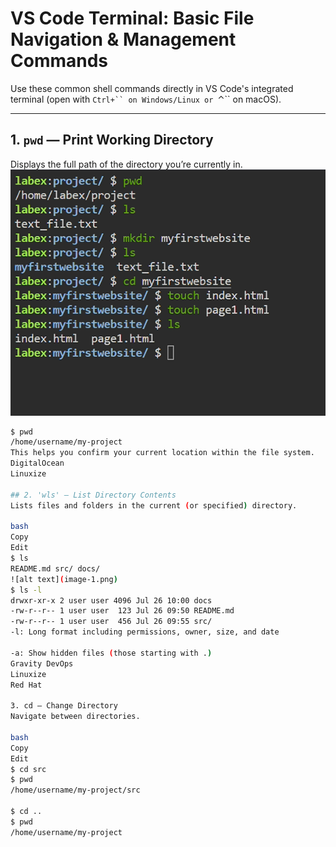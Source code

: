 # VS Code Terminal: Basic File Navigation & Management Commands

Use these common shell commands directly in VS Code's integrated terminal (open with `Ctrl+`` on Windows/Linux or `⌃\`` on macOS).

---

## 1. `pwd` — Print Working Directory

Displays the full path of the directory you’re currently in.
![alt text](image.png)
```bash
$ pwd
/home/username/my-project
This helps you confirm your current location within the file system. 
DigitalOcean
Linuxize

## 2. 'wls' — List Directory Contents
Lists files and folders in the current (or specified) directory.

bash
Copy
Edit
$ ls
README.md src/ docs/
![alt text](image-1.png)
$ ls -l
drwxr-xr-x 2 user user 4096 Jul 26 10:00 docs
-rw-r--r-- 1 user user  123 Jul 26 09:50 README.md
-rw-r--r-- 1 user user  456 Jul 26 09:55 src/
-l: Long format including permissions, owner, size, and date

-a: Show hidden files (those starting with .) 
Gravity DevOps
Linuxize
Red Hat

3. cd — Change Directory
Navigate between directories.

bash
Copy
Edit
$ cd src
$ pwd
/home/username/my-project/src

$ cd ..
$ pwd
/home/username/my-project